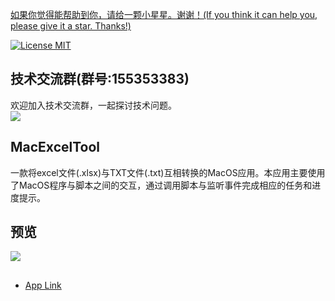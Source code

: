 [如果你觉得能帮助到你，请给一颗小星星。谢谢！(If you think it can help you, please give it a star. Thanks!)](https://github.com/dgynfi/MacExcelTool)

[![License MIT](https://img.shields.io/badge/license-MIT-green.svg?style=flat)](LICENSE)&nbsp;

## 技术交流群(群号:155353383) 

欢迎加入技术交流群，一起探讨技术问题。<br />
![](https://github.com/dgynfi/MacExcelTool/raw/master/Resources/qq155353383.jpg)

## MacExcelTool
 一款将excel文件(.xlsx)与TXT文件(.txt)互相转换的MacOS应用。本应用主要使用了MacOS程序与脚本之间的交互，通过调用脚本与监听事件完成相应的任务和进度提示。

## 预览

![](https://github.com/dgynfi/MacExcelTool/raw/master/Resources/xg_preview.png)

## 

- [App Link]()
